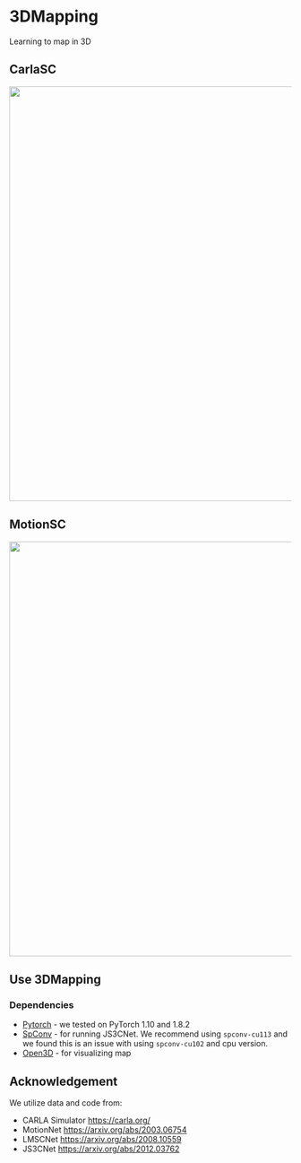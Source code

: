 # 3DMapping
Learning to map in 3D

## **CarlaSC**
<p align="center">
  <img width="740" src="https://user-images.githubusercontent.com/21368455/153003213-03659261-45c5-46f5-8177-b5482e7c0604.png">
</p>

## **MotionSC**
<p align="center">
  <img width="740" src="https://user-images.githubusercontent.com/21368455/153005475-6ad63a00-b39e-477d-b887-07a3283fa14e.gif">
</p>

## Use 3DMapping
### Dependencies
* [Pytorch](https://pytorch.org/get-started/locally/) - we tested on PyTorch 1.10 and 1.8.2
* [SpConv](https://github.com/traveller59/spconv) - for running JS3CNet. We recommend using `spconv-cu113` and we found this is an issue with using `spconv-cu102` and cpu version.
* [Open3D](http://www.open3d.org/) - for visualizing map


## Acknowledgement
We utilize data and code from: 
- CARLA Simulator https://carla.org/ 
- MotionNet https://arxiv.org/abs/2003.06754 
- LMSCNet https://arxiv.org/abs/2008.10559
- JS3CNet https://arxiv.org/abs/2012.03762
